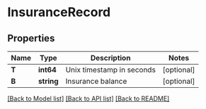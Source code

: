 # InsuranceRecord

## Properties

Name | Type | Description | Notes
------------ | ------------- | ------------- | -------------
**T** | **int64** | Unix timestamp in seconds | [optional] 
**B** | **string** | Insurance balance | [optional] 

[[Back to Model list]](../README.md#documentation-for-models) [[Back to API list]](../README.md#documentation-for-api-endpoints) [[Back to README]](../README.md)


